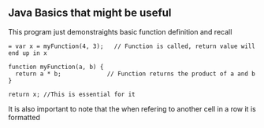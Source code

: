 ## Java Basics that might be useful 

This program just demonstraights basic function definition and recall

~~~
= var x = myFunction(4, 3);   // Function is called, return value will end up in x

function myFunction(a, b) {
  return a * b;             // Function returns the product of a and b
}

return x; //This is essential for it 
~~~

It is also important to note that the when refering to another cell in a row it is formatted
  ~~~ $'Time to Close' ~~~
